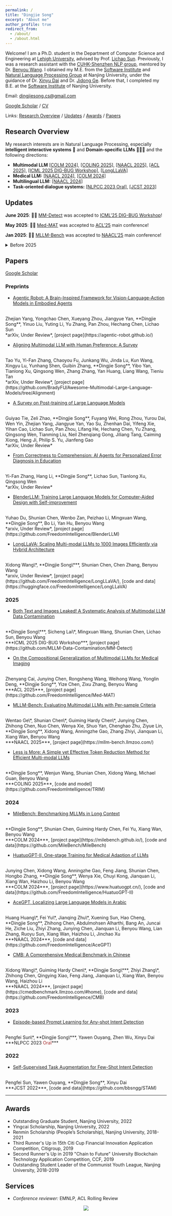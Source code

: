 ```yaml
---
permalink: /
title: "Dingjie Song"
excerpt: "About me"
author_profile: true
redirect_from:
  - /about/
  - /about.html
---
```


Welcome! I am a Ph.D. student in the Department of Computer Science and Engineering at [Lehigh University](https://www.lehigh.edu/), advised by Prof. [Lichao Sun](https://lichao-sun.github.io/). Previously, I was a research assistant with the [CUHK-Shenzhen NLP group](https://freedomintelligence.github.io/), mentored by Dr. [Benyou Wang](https://wabyking.github.io/old.html). I obtained my M.E. from the [Software Institute](https://software.nju.edu.cn/) and [Natural Language Processing Group](http://nlp.nju.edu.cn/homepage/) at Nanjing University, under the guidance of Dr. [Xinyu Dai](https://ai.nju.edu.cn/daixinyu/index.htm) and Dr. [Jidong Ge](https://gjdnju.github.io/). Before that, I completed my B.E. at the [Software Institute](https://software.nju.edu.cn/) of Nanjing University.

<!-- Welcome! I am a research assistant affiliated with the [CUHK-Shenzhen NLP group](https://freedomintelligence.github.io/), under the guidance of Dr. [Benyou Wang](https://wabyking.github.io/old.html). I obtained my M.E. from the [Software Institute](https://software.nju.edu.cn/ "NJU SE") and the [Natural Language Processing Group](http://nlp.nju.edu.cn/homepage/ "NJU NLP") at Nanjing University, advised by Dr. [Xinyu Dai](https://ai.nju.edu.cn/daixinyu/index.htm) and Dr. [Jidong Ge](https://gjdnju.github.io/). Prior to this, I completed my B.E. at the [Software Institute](https://software.nju.edu.cn/ "NJU SE") of Nanjing University. -->

<!-- <span style="color:blue">**I am actively seeking Fall 2024 PhD and internship positions in ML/LLM/VLMs. Appreciate any interesting opportunities! :)**</span> -->

Email: [dingjiesong.cs@gmail.com](mailto:dingjiesong.cs@gmail.com)


[Google Scholar](https://scholar.google.com/citations?user=YLQ8DCsAAAAJ) / [CV](http://bbsngg.github.io/files/DingjieSong_Academic_CV_en.pdf)


Links: [Research Overview](#research-overview) / [Updates](#updates) / [Awards](#awards) / [Papers](#papers)


## Research Overview

My research interests are in Natural Language Processing, especially **intelligent interactive systems** 🤖 and **Domain-specific LLMs** 👨🏻‍⚕️ and the following directions:
* **Multimodal LLM** [\[COLM 2024\]](https://milebench.github.io/), [\[COLING 2025\]](https://github.com/FreedomIntelligence/TRIM), [\[NAACL 2025\]](https://arxiv.org/pdf/2311.13951), [\[ACL 2025\]](https://github.com/FreedomIntelligence/Med-MAT), [\[ICML 2025 DIG-BUG Workshop\]](https://github.com/MLLM-Data-Contamination/MM-Detect), [\[LongLLaVA\]](https://github.com/FreedomIntelligence/LongLLaVA)
* **Medical LLM:** [\[NAACL 2024\]](https://arxiv.org/abs/2308.08833), [\[COLM 2024\]](https://arxiv.org/abs/2311.09774)
* **Multilingual LLM:** [\[NAACL 2024\]](https://arxiv.org/abs/2309.12053)
* **Task-oriented dialogue systems:** [\[NLPCC 2023 Oral\]](https://link.springer.com/chapter/10.1007/978-3-031-44693-1_3), [\[JCST 2023\]](https://link.springer.com/article/10.1007/s11390-022-2029-5)

## Updates

**June 2025**: 🎉🎉 [MM-Detect](https://github.com/MLLM-Data-Contamination/MM-Detect) was accepted to [ICML'25 DIG-BUG Workshop](https://dig-bugs.github.io/)!

**May 2025**: 🎉🎉 [Med-MAT](https://github.com/FreedomIntelligence/Med-MAT) was accepted to [ACL'25](https://2025.aclweb.org/) main conference!

**Jan 2025**: 🎉🎉 [MLLM-Bench](https://arxiv.org/pdf/2311.13951) was accepted to [NAACL'25](https://2025.naacl.org/) main conference!

<details>

  <summary>Before 2025</summary>

  <p><strong>Dec 2024</strong>: 🎉🎉 <a href="https://arxiv.org/pdf/2409.10994">TRIM</a> was accepted to <a href="https://coling2025.org/">COLING'25</a> main conference!</p>

  <p><strong>Nov 2024</strong>: <strong>MM-Detect</strong> 🕵️ released! MM-Detect is the first <strong>Data Contamination Detection Framework</strong> for MLLMs!  More information can be found in <a href="https://arxiv.org/pdf/2411.03823">📃 paper</a> and the <a href="https://github.com/MLLM-Data-Contamination/MM-Detect">GitHub</a>.</p>

  <p><strong>Sep 2024</strong>: <strong>TRIM</strong> ✂️ released! TRIM is a simple yet effective <strong>Image Token Reduction Method</strong> for efficient MLLMs!  More information can be found in <a href="https://arxiv.org/pdf/2409.10994">📃 paper</a>, <a href="https://huggingface.co/FreedomIntelligence/llava-v1.5-7b-TRIM">🤗 HuggingFace</a> and the <a href="https://github.com/FreedomIntelligence/TRIM">GitHub</a>.</p>

  <p><strong>Sep 2024</strong>: <strong>LongLLaVA</strong> 🐍🦙 released! LongLLaVA is the first MLLM with <strong>hybrid architecture</strong> that can handle up to <strong>1000 images</strong>!  More information can be found in <a href="https://arxiv.org/pdf/2409.02889">📃 paper</a>, <a href="https://huggingface.co/FreedomIntelligence/LongLLaVA">🤗 HuggingFace</a> and the <a href="https://github.com/FreedomIntelligence/LongLLaVA">GitHub</a>. 🥈#2 Paper of the day on <a href="https://huggingface.co/papers/2409.02889">Huggingface Daily Paper</a>.</p>

  <p><strong>July 2024</strong>: 🎉🎉 Two papers <a href="https://milebench.github.io/">MileBench</a> and <a href="https://www.huatuogpt.cn/#/">HuatuoGPT2</a> were accepted to <a href="https://colmweb.org/">COLM'24</a> main conference!</p>

  <p><strong>April 2024</strong>: <strong>MileBench</strong> 🛣️ released! MileBench is a pioneering benchmark designed to rigorously test the <strong>MultImodal Long-contExt capabilities of MLLMs</strong>.  More information can be found on the <a href="https://milebench.github.io/">🌐 website</a>, <a href="https://arxiv.org/pdf/2404.18532">📃 paper</a>, <a href="https://huggingface.co/datasets/FreedomIntelligence/MileBench">🤗 HuggingFace</a> and the <a href="https://github.com/MileBench/MileBench">GitHub</a>.</p>

  <p><strong>March 2024</strong>: 🎉🎉 Two papers <a href="https://cmedbenchmark.llmzoo.com/#home">CMB</a> and <a href="https://arxiv.org/abs/2309.12053">AceGPT</a> were accepted to <a href="https://2024.naacl.org/">NAACL'24</a> main conference!</p>

  <summary>Before 2024</summary>

  <p><strong>Nov 2023</strong>: HuatuoGPT2 released! Try it out on the <a href="https://www.huatuogpt.cn/#/">🌐 demo</a>! HuatuoGPT2 employs an innovative domain adaptation method to significantly boost its medical knowledge and dialogue proficiency and showcases SOTA performance in several medical benchmarks, especially <strong>surpassing GPT-4 in expert evaluations and the fresh medical licensing exams</strong>. More info can be found in <a href="https://arxiv.org/abs/2311.09774">📃 paper</a> and <a href="https://huggingface.co/FreedomIntelligence/HuatuoGPT2-34B">🤗 HuggingFace</a>.</p>

  <p><strong>Sep 2023</strong>: We publish AceGPT that achieved <strong>top performance</strong> among open-source Arabic language models in benchmark tests. More info can be found in <a href="https://arxiv.org/abs/2309.12053">📃 paper</a> and <a href="https://huggingface.co/FreedomIntelligence/AceGPT-13B-chat">🤗 HuggingFace</a>.</p>

  <p><strong>Aug 2023</strong>: <a href="https://arxiv.org/abs/2308.08833">Checkout our 📃 new paper</a> that focuses on benchmarking prevalent Medical LLMs for their medical knowledge and clinical diagnostic capabilities. More information can be found on the <a href="https://cmedbenchmark.llmzoo.com/#home">🌐 website</a> and the <a href="https://huggingface.co/datasets/FreedomIntelligence/CMB">🤗 HuggingFace</a>.</p>

  <p><strong>Jul 2023</strong>: Start the journey in CUHK-sz as a research assistant under the guidance of <a href="https://scholar.google.com/citations?user=Jk4vJU8AAAAJ">Benyou Wang</a>.</p>

  <p><strong>Jun 2023</strong>: I defended my master's degree and got my master's degree in software engineering. Thanks to all those who have supported me.</p>

  <p><strong>Aug 2022 - Apr 2023</strong>: Finished my internship with <a href="https://scholar.google.com/citations?user=ozXuhOUAAAAJ">Jiaxing Zhang</a> on LLM SFT.</p>

</details>


## Papers
[Google Scholar](https://scholar.google.com/citations?user=YLQ8DCsAAAAJ)

### Preprints

* [Agentic Robot: A Brain-Inspired Framework for Vision-Language-Action Models in Embodied Agents](https://arxiv.org/abs/2505.23450)
<br>
Zhejian Yang, Yongchao Chen, Xueyang Zhou, Jiangyue Yan, **Dingjie Song**, Yinuo Liu, Yuting Li, Yu Zhang, Pan Zhou, Hechang Chen, Lichao Sun
<br>
*arXiv, Under Review*, [project page](https://agentic-robot.github.io/)
<br>

* [Aligning Multimodal LLM with Human Preference: A Survey](https://arxiv.org/abs/2503.14504)
<br>
Tao Yu, Yi-Fan Zhang, Chaoyou Fu, Junkang Wu, Jinda Lu, Kun Wang, Xingyu Lu, Yunhang Shen, Guibin Zhang, **Dingjie Song**, Yibo Yan, Tianlong Xu, Qingsong Wen, Zhang Zhang, Yan Huang, Liang Wang, Tieniu Tan
<br>
*arXiv, Under Review*, [project page](https://github.com/BradyFU/Awesome-Multimodal-Large-Language-Models/tree/Alignment)
<br>

* [A Survey on Post-training of Large Language Models](https://arxiv.org/abs/2503.06072)
<br>
Guiyao Tie, Zeli Zhao, **Dingjie Song**, Fuyang Wei, Rong Zhou, Yurou Dai, Wen Yin, Zhejian Yang, Jiangyue Yan, Yao Su, Zhenhan Dai, Yifeng Xie, Yihan Cao, Lichao Sun, Pan Zhou, Lifang He, Hechang Chen, Yu Zhang, Qingsong Wen, Tianming Liu, Neil Zhenqiang Gong, Jiliang Tang, Caiming Xiong, Heng Ji, Philip S. Yu, Jianfeng Gao
<br>
*arXiv, Under Review*
<br>

* [From Correctness to Comprehension: AI Agents for Personalized Error Diagnosis in Education](https://arxiv.org/abs/2502.13789)
<br>
Yi-Fan Zhang, Hang Li, **Dingjie Song**, Lichao Sun, Tianlong Xu, Qingsong Wen
<br>
*arXiv, Under Review*
<br>

* [BlenderLLM: Training Large Language Models for Computer-Aided Design with Self-improvement](https://arxiv.org/pdf/2412.14203)
<br>
Yuhao Du, Shunian Chen, Wenbo Zan, Peizhao Li, Mingxuan Wang, **Dingjie Song**, Bo Li, Yan Hu, Benyou Wang
<br>
*arxiv, Under Review*, [project page](https://github.com/FreedomIntelligence/BlenderLLM)
<br>

* [LongLLaVA: Scaling Multi-modal LLMs to 1000 Images Efficiently via Hybrid Architecture](https://arxiv.org/pdf/2409.02889)
<br>
Xidong Wang\*, **Dingjie Song\***, Shunian Chen, Chen Zhang, Benyou Wang
<br>
*arxiv, Under Review*, [project page](https://github.com/FreedomIntelligence/LongLLaVA/), [code and data](https://huggingface.co/FreedomIntelligence/LongLLaVA)
<br>

### 2025

* [Both Text and Images Leaked! A Systematic Analysis of Multimodal LLM Data Contamination](https://arxiv.org/pdf/2411.03823)
<br>
**Dingjie Song\***, Sicheng Lai\*, Mingxuan Wang, Shunian Chen, Lichao Sun, Benyou Wang
<br>
***ICML 2025 DIG-BUG Workshop***, [project page](https://github.com/MLLM-Data-Contamination/MM-Detect)
<br>

* [On the Compositional Generalization of Multimodal LLMs for Medical Imaging](https://arxiv.org/pdf/2412.20070)
<br>
Zhenyang Cai, Junying Chen, Rongsheng Wang, Weihong Wang, Yonglin Deng, **Dingjie Song**, Yize Chen, Zixu Zhang, Benyou Wang
<br>
***ACL 2025***, [project page](https://github.com/FreedomIntelligence/Med-MAT)
<br>

* [MLLM-Bench: Evaluating Multimodal LLMs with Per-sample Criteria](https://arxiv.org/pdf/2311.13951)
<br>
Wentao Ge\*, Shunian Chen\*, Guiming Hardy Chen\*, Junying Chen, Zhihong Chen, Nuo Chen, Wenya Xie, Shuo Yan, Chenghao Zhu, Ziyue Lin, **Dingjie Song**, Xidong Wang, Anningzhe Gao, Zhang Zhiyi, Jianquan Li, Xiang Wan, Benyou Wang
<br>
***NAACL 2025***, [project page](https://mllm-bench.llmzoo.com/)
<br>

* [Less is More: A Simple yet Effective Token Reduction Method for Efficient Multi-modal LLMs](https://arxiv.org/pdf/2409.10994)
<br>
**Dingjie Song**, Wenjun Wang, Shunian Chen, Xidong Wang, Michael Guan, Benyou Wang
<br>
***COLING 2025***, [code and model](https://github.com/FreedomIntelligence/TRIM)
<br>

### 2024

* [MileBench: Benchmarking MLLMs in Long Context](https://arxiv.org/pdf/2404.18532)
<br>
**Dingjie Song**, Shunian Chen, Guiming Hardy Chen, Fei Yu, Xiang Wan, Benyou Wang
<br>
***COLM 2024***, [project page](https://milebench.github.io/), [code and data](https://github.com/MileBench/MileBench)
<br>

* [HuatuoGPT-II, One-stage Training for Medical Adaption of LLMs](https://arxiv.org/abs/2311.09774)
<br>
Junying Chen, Xidong Wang, Anningzhe Gao, Feng Jiang, Shunian Chen, Hongbo Zhang, **Dingjie Song**, Wenya Xie, Chuyi Kong, Jianquan Li, Xiang Wan, Haizhou Li, Benyou Wang
<br>
***COLM 2024***, [project page](https://www.huatuogpt.cn/), [code and data](https://github.com/FreedomIntelligence/HuatuoGPT-II)
<br>

* [AceGPT, Localizing Large Language Models in Arabic](https://arxiv.org/abs/2309.12053)
<br>
Huang Huang\*, Fei Yu\*, Jianqing Zhu\*, Xuening Sun, Hao Cheng, **Dingjie Song**, Zhihong Chen, Abdulmohsen Alharthi, Bang An, Juncai He, Ziche Liu, Zhiyi Zhang, Junying Chen, Jianquan Li, Benyou Wang, Lian Zhang, Ruoyu Sun, Xiang Wan, Haizhou Li, Jinchao Xu
<br>
***NAACL 2024***, [code and data](https://github.com/FreedomIntelligence/AceGPT)
<br>

* [CMB: A Comprehensive Medical Benchmark in Chinese](https://arxiv.org/abs/2308.08833)
<br>
Xidong Wang\*, Guiming Hardy Chen\*, **Dingjie Song\***, Zhiyi Zhang\*, Zhihong Chen, Qingying Xiao, Feng Jiang, Jianquan Li, Xiang Wan, Benyou Wang, Haizhou Li
<br>
***NAACL 2024***, [project page](https://cmedbenchmark.llmzoo.com/#home), [code and data](https://github.com/FreedomIntelligence/CMB)
<br>


### 2023

* [Episode-based Prompt Learning for Any-shot Intent Detection](https://link.springer.com/chapter/10.1007/978-3-031-44693-1_3)
<br>
Pengfei Sun\*, **Dingjie Song\***, Yawen Ouyang, Zhen Wu, Xinyu Dai
<br>
***NLPCC 2023 <span style="color:#A52A2A;">Oral</span>***
<br>


### 2022

* [Self-Supervised Task Augmentation for Few-Shot Intent Detection](https://link.springer.com/article/10.1007/s11390-022-2029-5)
<br>
Pengfei Sun, Yawen Ouyang, **Dingjie Song**, Xinyu Dai
<br>
***JCST 2022***,
[code and data](https://github.com/bbsngg/STAM)
<br>

---

## Awards

* Outstanding Graduate Student, Nanjing University, 2022
* Yingcai Scholarship, Nanjing University, 2022
* Renmin Scholarship (People’s Scholarship), Nanjing University, 2018-2021
* Third Runner's Up in 15th Citi Cup Financial Innovation Application Competition, Citigroup, 2019
* Second Runner's Up in 2019 "Chain to Future" University Blockchain Technology Application Competition, CCF, 2019
* Outstanding Student Leader of the Communist Youth League, Nanjing University, 2018-2019

## Services

* *Conference reviewer:* EMNLP, ACL Rolling Review

<div align="center">
    <a href='https://mapmyvisitors.com/web/1bvss'  title='Visit tracker'>
        <img src='https://mapmyvisitors.com/map.png?cl=ffffff&w=300&t=tt&d=pJ1pgUuPoKJii9Zaz72RjAS-htRZQIO-WrxhoD-fe6Y&co=2d78ad&ct=ffffff'/>
    </a>
</div>
